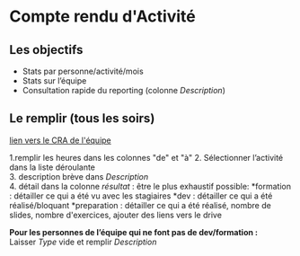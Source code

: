 # Compte rendu d'Activité

## Les objectifs

* Stats par personne/activité/mois
* Stats sur l’équipe
* Consultation rapide du reporting (colonne _Description_)

## Le remplir (tous les soirs)

[lien vers le CRA de l'équipe][cra excel]

1.remplir les heures dans les colonnes "de" et "à" 
2. Sélectionner l’activité dans la liste déroulante  
3. description brève dans  _Description_  
4. détail dans la colonne _résultat_ : être le plus exhaustif possible:
*formation : détailler ce qui a été vu avec les stagiaires
*dev : détailler ce qui a été réalisé/bloquant
*preparation : détailler ce qui a été réalisé, nombre de slides, nombre d'exercices, ajouter des liens vers le drive


**Pour les personnes de l’équipe qui ne font pas de dev/formation :**  
Laisser _Type_ vide et remplir _Description_  

[cra excel]: https://semifirsas-my.sharepoint.com/:f:/r/personal/leonore_semifir_com/Documents/gestion_equipe/cra/?csf=1&web=1&e=peDreM
